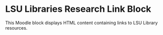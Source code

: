# LSU Libraries Research Link Block

This Moodle block displays HTML content containing links to LSU Library resources.
